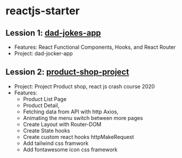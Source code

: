 # reactjs-starter
## Lession 1: [dad-jokes-app](/dad-jokes-app)
- Features: React Functional Components, Hooks, and React Router
- Project: dad-jocker-app

## Lession 2: [product-shop-project](/product-shop-project)
- Project: Project Product shop, react js crash course 2020
- Features:
  * Product List Page
  * Product Detail, 
  * Fetching data from API with http Axios, 
  * Animating the menu switch between more pages
  * Create Layout with Router-DOM
  * Create State hooks
  * Create custom react hooks httpMakeRequest
  * Add tailwind css framwork
  * Add fontawesome icon css framework